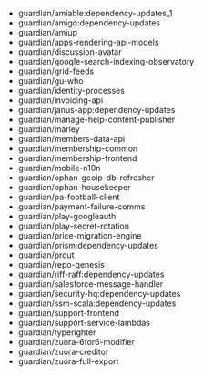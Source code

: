 - guardian/amiable:dependency-updates_1
- guardian/amigo:dependency-updates
- guardian/amiup
- guardian/apps-rendering-api-models
- guardian/discussion-avatar
- guardian/google-search-indexing-observatory
- guardian/grid-feeds
- guardian/gu-who
- guardian/identity-processes
- guardian/invoicing-api
- guardian/janus-app:dependency-updates
- guardian/manage-help-content-publisher
- guardian/marley
- guardian/members-data-api
- guardian/membership-common
- guardian/membership-frontend
- guardian/mobile-n10n
- guardian/ophan-geoip-db-refresher
- guardian/ophan-housekeeper
- guardian/pa-football-client
- guardian/payment-failure-comms
- guardian/play-googleauth
- guardian/play-secret-rotation
- guardian/price-migration-engine
- guardian/prism:dependency-updates
- guardian/prout
- guardian/repo-genesis
- guardian/riff-raff:dependency-updates
- guardian/salesforce-message-handler
- guardian/security-hq:dependency-updates
- guardian/ssm-scala:dependency-updates
- guardian/support-frontend
- guardian/support-service-lambdas
- guardian/typerighter
- guardian/zuora-6for6-modifier
- guardian/zuora-creditor
- guardian/zuora-full-export
